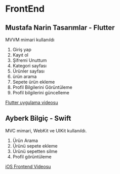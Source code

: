 # FrontEnd
## Mustafa Narin Tasarımlar - Flutter
MVVM mimari kullanıldı

1. Giriş yap
2. Kayıt ol
3. Şifremi Unuttum
4. Kategori sayfası
5. Ürünler sayfası
6. ürün arama
7. Sepete ürün ekleme
8. Profil Bilgilerini Görüntüleme
9. Profil bilgilerini güncelleme
   

[Flutter uygulama videosu](https://www.youtube.com/watch?v=X95udRBfT78&t=5s)


## Ayberk Bilgiç - Swift
MVC mimari, WebKit ve UIKit kullanıldı.

1. Ürün Arama
2. Ürünü sepete ekleme
3. Ürünü sepetten silme
4. Profil görüntüleme

[iOS Frontend Videosu](https://youtube.com/shorts/GwLZG8UOZjs)
